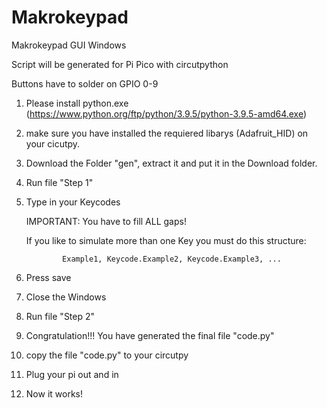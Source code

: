 # Makrokeypad
Makrokeypad GUI Windows

Script will be generated for Pi Pico with circutpython

Buttons have to solder on GPIO 0-9

1.  Please install python.exe
    (https://www.python.org/ftp/python/3.9.5/python-3.9.5-amd64.exe)

2.  make sure you have installed the requiered libarys (Adafruit_HID) on your cicutpy.

3.  Download the Folder "gen", extract it and put it in the Download folder. 

4.  Run file "Step 1"

5.  Type in your Keycodes

    IMPORTANT: You have to fill ALL gaps!
    
    If you like to simulate more than one Key you must do this structure:
    
                Example1, Keycode.Example2, Keycode.Example3, ...

6.  Press save

7.  Close the Windows 

8.  Run file "Step 2"

9.  Congratulation!!! You have generated the final file "code.py"

10. copy the file "code.py" to your circutpy

11. Plug your pi out and in 

12. Now it works!

